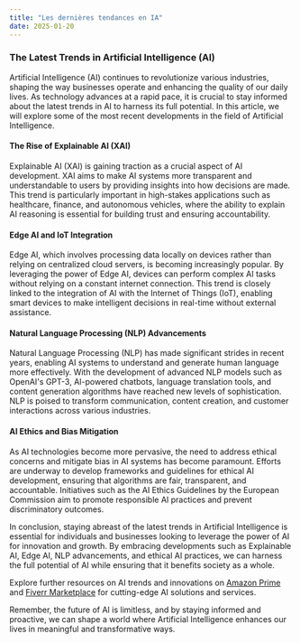 ```yaml
---
title: "Les dernières tendances en IA"
date: 2025-01-20
---
```


### The Latest Trends in Artificial Intelligence (AI)

Artificial Intelligence (AI) continues to revolutionize various industries, shaping the way businesses operate and enhancing the quality of our daily lives. As technology advances at a rapid pace, it is crucial to stay informed about the latest trends in AI to harness its full potential. In this article, we will explore some of the most recent developments in the field of Artificial Intelligence.

#### The Rise of Explainable AI (XAI)

Explainable AI (XAI) is gaining traction as a crucial aspect of AI development. XAI aims to make AI systems more transparent and understandable to users by providing insights into how decisions are made. This trend is particularly important in high-stakes applications such as healthcare, finance, and autonomous vehicles, where the ability to explain AI reasoning is essential for building trust and ensuring accountability.

#### Edge AI and IoT Integration

Edge AI, which involves processing data locally on devices rather than relying on centralized cloud servers, is becoming increasingly popular. By leveraging the power of Edge AI, devices can perform complex AI tasks without relying on a constant internet connection. This trend is closely linked to the integration of AI with the Internet of Things (IoT), enabling smart devices to make intelligent decisions in real-time without external assistance.

#### Natural Language Processing (NLP) Advancements

Natural Language Processing (NLP) has made significant strides in recent years, enabling AI systems to understand and generate human language more effectively. With the development of advanced NLP models such as OpenAI's GPT-3, AI-powered chatbots, language translation tools, and content generation algorithms have reached new levels of sophistication. NLP is poised to transform communication, content creation, and customer interactions across various industries.

#### AI Ethics and Bias Mitigation

As AI technologies become more pervasive, the need to address ethical concerns and mitigate bias in AI systems has become paramount. Efforts are underway to develop frameworks and guidelines for ethical AI development, ensuring that algorithms are fair, transparent, and accountable. Initiatives such as the AI Ethics Guidelines by the European Commission aim to promote responsible AI practices and prevent discriminatory outcomes.

In conclusion, staying abreast of the latest trends in Artificial Intelligence is essential for individuals and businesses looking to leverage the power of AI for innovation and growth. By embracing developments such as Explainable AI, Edge AI, NLP advancements, and ethical AI practices, we can harness the full potential of AI while ensuring that it benefits society as a whole.

Explore further resources on AI trends and innovations on [Amazon Prime](https://www.amazon.fr/amazonprime?_encoding=UTF8&primeCampaignId=prime_assoc_ft&tag=zenzen0d-21France) and [Fiverr Marketplace](https://go.fiverr.com/visit/?bta=1071918&brand=fiverrmarketplace) for cutting-edge AI solutions and services.

Remember, the future of AI is limitless, and by staying informed and proactive, we can shape a world where Artificial Intelligence enhances our lives in meaningful and transformative ways.
